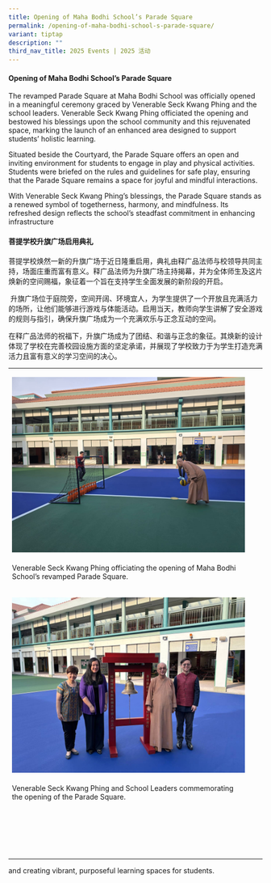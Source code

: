 ```yaml
---
title: Opening of Maha Bodhi School’s Parade Square
permalink: /opening-of-maha-bodhi-school-s-parade-square/
variant: tiptap
description: ""
third_nav_title: 2025 Events | 2025 活动
---
```

<h4><strong>Opening of Maha Bodhi School’s Parade Square</strong></h4>
<p>The revamped Parade Square at Maha Bodhi School was officially opened
in a meaningful ceremony graced by Venerable Seck Kwang Phing and the school
leaders. Venerable Seck Kwang Phing officiated the opening and bestowed
his blessings upon the school community and this rejuvenated space, marking
the launch of an enhanced area designed to support students’ holistic learning.</p>
<p>Situated beside the Courtyard, the Parade Square offers an open and inviting
environment for students to engage in play and physical activities. Students
were briefed on the rules and guidelines for safe play, ensuring that the
Parade Square remains a space for joyful and mindful interactions.</p>
<p>With Venerable Seck Kwang Phing’s blessings, the Parade Square stands
as a renewed symbol of togetherness, harmony, and mindfulness. Its refreshed
design reflects the school’s steadfast commitment in enhancing infrastructure</p>
<h4><strong>菩提学校升旗广场启用典礼</strong></h4>
<p>菩提学校焕然一新的升旗广场于近日隆重启用，典礼由释广品法师与校领导共同主持，场面庄重而富有意义。释广品法师为升旗广场主持揭幕，并为全体师生及这片焕新的空间赐福，象征着一个旨在支持学生全面发展的新阶段的开启。</p>
<p>&nbsp;升旗广场位于庭院旁，空间开阔、环境宜人，为学生提供了一个开放且充满活力的场所，让他们能够进行游戏与体能活动。启用当天，教师向学生讲解了安全游戏的规则与指引，确保升旗广场成为一个充满欢乐与正念互动的空间。</p>
<p>在释广品法师的祝福下，升旗广场成为了团结、和谐与正念的象征。其焕新的设计体现了学校在完善校园设施方面的坚定承诺，并展现了学校致力于为学生打造充满活力且富有意义的学习空间的决心。</p>
<table style="minWidth: 75px">
<colgroup>
<col>
<col>
<col>
</colgroup>
<tbody>
<tr>
<th rowspan="1" colspan="1">
<p></p>
<div class="isomer-image-wrapper">
<img style="width: 100%" height="auto" width="100%" alt="Venerable Seck Kwang Phing officiating the opening of Maha Bodhi School’s revamped Parade Square." src="/images/Parade_Square_1.jpg">
</div>
</th>
<th rowspan="1" colspan="1">
<p></p>
</th>
<th rowspan="1" colspan="1">
<p></p>
</th>
</tr>
<tr>
<td rowspan="1" colspan="1">
<p>Venerable Seck Kwang Phing officiating the opening of Maha Bodhi School’s
revamped Parade Square.</p>
</td>
<td rowspan="1" colspan="1">
<p></p>
</td>
<td rowspan="1" colspan="1">
<p></p>
</td>
</tr>
<tr>
<td rowspan="1" colspan="1">
<p></p>
<div class="isomer-image-wrapper">
<img style="width: 100%" height="auto" width="100%" alt="Venerable Seck Kwang Phing and School Leaders commemorating the opening of the Parade Square." src="/images/Parade_Square_2.jpg">
</div>
</td>
<td rowspan="1" colspan="1">
<p></p>
</td>
<td rowspan="1" colspan="1">
<p></p>
</td>
</tr>
<tr>
<td rowspan="1" colspan="1">
<p>Venerable Seck Kwang Phing and School Leaders commemorating the opening
of the Parade Square.</p>
</td>
<td rowspan="1" colspan="1">
<p></p>
</td>
<td rowspan="1" colspan="1">
<p></p>
</td>
</tr>
<tr>
<td rowspan="1" colspan="1">
<p></p>
</td>
<td rowspan="1" colspan="1">
<p></p>
</td>
<td rowspan="1" colspan="1">
<p></p>
</td>
</tr>
<tr>
<td rowspan="1" colspan="1">
<p></p>
</td>
<td rowspan="1" colspan="1">
<p></p>
</td>
<td rowspan="1" colspan="1">
<p></p>
</td>
</tr>
<tr>
<td rowspan="1" colspan="1">
<p></p>
</td>
<td rowspan="1" colspan="1">
<p></p>
</td>
<td rowspan="1" colspan="1">
<p></p>
</td>
</tr>
<tr>
<td rowspan="1" colspan="1">
<p></p>
</td>
<td rowspan="1" colspan="1">
<p></p>
</td>
<td rowspan="1" colspan="1">
<p></p>
</td>
</tr>
<tr>
<td rowspan="1" colspan="1">
<p></p>
</td>
<td rowspan="1" colspan="1">
<p></p>
</td>
<td rowspan="1" colspan="1">
<p></p>
</td>
</tr>
</tbody>
</table>
<p></p>
<p>and creating vibrant, purposeful learning spaces for students.</p>